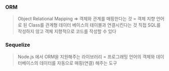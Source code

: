 ### ORM
> Object Relational Mapping
=> 객체와 관계를 매핑한다는 것
= 객체 지향 언어로 된 Class를 관계형 데이터 베이스의 테이블과 연결시킨다는 것
직접 SQL를 작성하지 않고 객체 지향적으로 코드를 작성할 수 있다

### Sequelize
> Node.js 에서 ORM을 지원해주는 라이브러리
= 프로그래밍 언어의 객체와 데이터베이스의 데이터를 자동으로 매핑(연결) 해주는 도구

